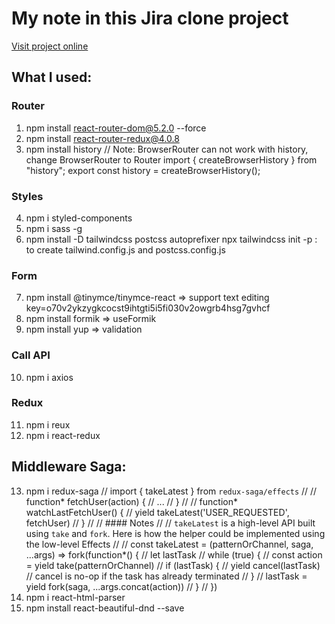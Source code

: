 # My note in this Jira clone project 
[Visit project online](https://git-jira-clone.netlify.app/)
## What I used:

### Router
1. npm install react-router-dom@5.2.0 --force
2. npm install react-router-redux@4.0.8
3. npm install history
// Note: 
BrowserRouter can not work with history, change BrowserRouter to Router
import { createBrowserHistory } from "history";
export const history = createBrowserHistory();
### Styles
4. npm i styled-components
5. npm i sass -g
6. npm install -D tailwindcss postcss autoprefixer
  npx tailwindcss init -p : to create tailwind.config.js and postcss.config.js
### Form
7. npm install @tinymce/tinymce-react => support text editing key=o70v2ykzygkcocst9ihtgti5i5fi030v2owgrb4hsg7gvhcf
8. npm install formik => useFormik
9. npm install yup => validation
### Call API
10. npm i axios
### Redux
11. npm i reux
12. npm i react-redux
## Middleware Saga:
13. npm i redux-saga
//    import { takeLatest } from `redux-saga/effects`
//
//    function* fetchUser(action) {
//      ...
//    }
//
//    function* watchLastFetchUser() {
//      yield takeLatest('USER_REQUESTED', fetchUser)
//    }
//
// #### Notes
//
// `takeLatest` is a high-level API built using `take` and `fork`. Here is how the helper could be implemented using the low-level Effects
//
//    const takeLatest = (patternOrChannel, saga, ...args) => fork(function*() {
//      let lastTask
//      while (true) {
//        const action = yield take(patternOrChannel)
//        if (lastTask) {
//          yield cancel(lastTask) // cancel is no-op if the task has already terminated
//        }
//        lastTask = yield fork(saga, ...args.concat(action))
//      }
//    })
14. npm i react-html-parser
15. npm install react-beautiful-dnd --save
